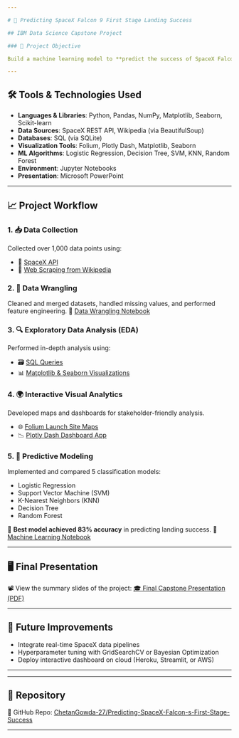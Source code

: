 ```yaml
---

# 🚀 Predicting SpaceX Falcon 9 First Stage Landing Success

## IBM Data Science Capstone Project

### 🔬 Project Objective

Build a machine learning model to **predict the success of SpaceX Falcon 9 rocket first stage landings**, using real-world data collected via APIs and web scraping. This project is a capstone for the IBM Data Science Professional Certificate and demonstrates skills in data wrangling, EDA, interactive visualizations, and classification modeling.

---
```


## 🛠 Tools & Technologies Used

* **Languages & Libraries**: Python, Pandas, NumPy, Matplotlib, Seaborn, Scikit-learn
* **Data Sources**: SpaceX REST API, Wikipedia (via BeautifulSoup)
* **Databases**: SQL (via SQLite)
* **Visualization Tools**: Folium, Plotly Dash, Matplotlib, Seaborn
* **ML Algorithms**: Logistic Regression, Decision Tree, SVM, KNN, Random Forest
* **Environment**: Jupyter Notebooks
* **Presentation**: Microsoft PowerPoint

---

## 📈 Project Workflow

### 1. 📥 Data Collection

Collected over 1,000 data points using:

* 📡 [SpaceX API](https://github.com/ChetanGowda-27/Predicting-SpaceX-Falcon-s-First-Stage-Success/blob/main/1.0%20Data%20Collection/1.1%20Data%20Collection%20-%20API.ipynb)
* 🧹 [Web Scraping from Wikipedia](https://github.com/ChetanGowda-27/Predicting-SpaceX-Falcon-s-First-Stage-Success/blob/main/1.0%20Data%20Collection/1.2%20Data%20Collection%20-%20Web%20Scraping.ipynb)

### 2. 🧼 Data Wrangling

Cleaned and merged datasets, handled missing values, and performed feature engineering.
🔗 [Data Wrangling Notebook](https://github.com/ChetanGowda-27/Predicting-SpaceX-Falcon-s-First-Stage-Success/blob/main/2.0%20Data%20Wrangling/2.1%20Data%20Wrangling.ipynb)

### 3. 🔍 Exploratory Data Analysis (EDA)

Performed in-depth analysis using:

* 🗃 [SQL Queries](https://github.com/ChetanGowda-27/Predicting-SpaceX-Falcon-s-First-Stage-Success/blob/main/3.0%20Exploratory%20Data%20Analysis/3.1%20Exploratory%20Data%20Analysis%20-%20SQL.ipynb)
* 📊 [Matplotlib & Seaborn Visualizations](https://github.com/ChetanGowda-27/Predicting-SpaceX-Falcon-s-First-Stage-Success/blob/main/3.0%20Exploratory%20Data%20Analysis/3.2%20Exploratory%20Data%20Analysis%20-%20Data%20Visualization.ipynb)

### 4. 🌍 Interactive Visual Analytics

Developed maps and dashboards for stakeholder-friendly analysis.

* 🌐 [Folium Launch Site Maps](https://github.com/ChetanGowda-27/Predicting-SpaceX-Falcon-s-First-Stage-Success/blob/main/4.0%20Interactive%20Visual%20Analytics/4.1%20Interactive%20Visual%20Analytics%20-%20Folium.ipynb)
* 📉 [Plotly Dash Dashboard App](https://github.com/ChetanGowda-27/Predicting-SpaceX-Falcon-s-First-Stage-Success/blob/main/4.0%20Interactive%20Visual%20Analytics/4.2%20Interactive%20Visual%20Analytics%20-%20Plotly%20Dash%20dashboard_%20spacex_dash_app.py)

### 5. 🤖 Predictive Modeling

Implemented and compared 5 classification models:

* Logistic Regression
* Support Vector Machine (SVM)
* K-Nearest Neighbors (KNN)
* Decision Tree
* Random Forest

🎯 **Best model achieved 83% accuracy** in predicting landing success.
📂 [Machine Learning Notebook](https://github.com/ChetanGowda-27/Predicting-SpaceX-Falcon-s-First-Stage-Success/blob/main/5.0%20Predictive%20Analysis%20%28Classification%29/5.1%20Predictive%20Analysis%20%28Classification%29.ipynb)

---

## 🖥️ Final Presentation

📽️ View the summary slides of the project:
[🎓 Final Capstone Presentation (PDF)](https://github.com/ChetanGowda-27/Predicting-SpaceX-Falcon-s-First-Stage-Success/blob/main/Nilesh%20Capstone%20Presentation.pdf)

---

## 🚧 Future Improvements

* Integrate real-time SpaceX data pipelines
* Hyperparameter tuning with GridSearchCV or Bayesian Optimization
* Deploy interactive dashboard on cloud (Heroku, Streamlit, or AWS)

---


---

## 📌 Repository

🔗 GitHub Repo: [ChetanGowda-27/Predicting-SpaceX-Falcon-s-First-Stage-Success](https://github.com/ChetanGowda-27/Predicting-SpaceX-Falcon-s-First-Stage-Success.git)

---
